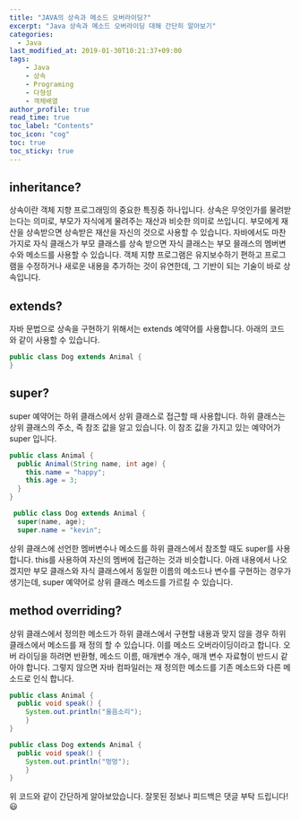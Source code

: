 ```yaml
---
title: "JAVA의 상속과 메소드 오버라이딩?"
excerpt: "Java 상속과 메소드 오버라이딩 대해 간단히 알아보기"
categories: 
  - Java
last_modified_at: 2019-01-30T10:21:37+09:00
tags: 
    - Java
    - 상속
    - Programing
    - 다형성
    - 객체배열
author_profile: true
read_time: true
toc_label: "Contents" 
toc_icon: "cog" 
toc: true
toc_sticky: true
---
```


## inheritance?
상속이란 객체 지향 프로그래밍의 중요한 특징중 하나입니다. 상속은 무엇인가를 물려받는다는 의미로, 부모가 자식에게 물려주는 재산과 비슷한 의미로 쓰입니디.
부모에게 재산을 상속받으면 상속받은 재산을 자신의 것으로 사용할 수 있습니다. 자바에서도 마찬가지로 자식 클래스가 부모 클래스를 상속 받으면 
자식 클래스는 부모 믈래스의 멤버변수와 메소드를 사용할 수 있습니다. 객체 지향 프로그램은 유지보수하기 편하고 프로그램을 수정하거나 새로운 내용을 추가하는 것이 유연한데,
그 기반이 되는 기술이 바로 상속입니다.

## extends?
자바 문법으로 상속을 구현하기 위해서는 extends 예약어를 사용합니다. 아래의 코드와 같이 사용할 수 있습니다.


```java
public class Dog extends Animal {
}
```


## super?
super 예약어는 하위 클래스에서 상위 클래스로 접근할 때 사용합니다. 하위 클래스는 상위 클래스의 주소, 즉 참조 값을 알고 있습니다.
이 참조 값을 가지고 있는 예약어가 super 입니다. 

```java
public class Animal {
  public Animal(String name, int age) {
    this.name = "happy";
    this.age = 3;
  }
}
```
```java
 public class Dog extends Animal {
  super(name, age);
  super.name = "kevin";
```
상위 클래스에 선언한 멤버변수나 메소드를 하위 클래스에서 참조할 때도 super를 사용합니다. this를 사용하여 자신의 멤버에 접근하는 것과 비슷합니다.
아래 내용에서 나오겠지만 부모 클래스와 자식 클래스에서 동일한 이름의 메소드나 변수를 구현하는 경우가 생기는데, super 예약어로 상위 클래스 메소드를 가르킬 수 있습니다.


## method overriding?
상위 클래스에서 정의한 메소드가 하위 클래스에서 구현할 내용과 맞지 않을 경우 하위 클래스에서 메소드를 재 정의 할 수 있습니다. 이를 메소드 오버라이딩이라고 합니다.
오버 라이딩을 하려면 반환형, 메소드 이름, 매개변수 개수, 매개 변수 자료형이 반드시 같아야 합니다. 그렇지 않으면 자바 컴파일러는 재 정의한 메소드를 기존 메소드와 다른 메소드로 인식 합니다. 

```java
public class Animal {
  public void speak() {
    System.out.println("울음소리");
    }
}
```
```java
public class Dog extends Animal {
  public void speak() {
    System.out.println("멍멍");
    }
}
```

위 코드와 같이 간단하게 알아보았습니다. 잘못된 정보나 피드백은 댓글 부탁 드립니다!😃
